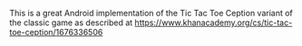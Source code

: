 This is a great Android implementation of the Tic Tac Toe Ception variant of the classic game as described at https://www.khanacademy.org/cs/tic-tac-toe-ception/1676336506


